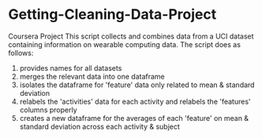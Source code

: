 # Getting-Cleaning-Data-Project
Coursera Project
This script collects and combines data from a UCI dataset containing information on wearable computing data. 
The script does as follows: 
1) provides names for all datasets
2) merges the relevant data into one dataframe 
3) isolates the dataframe for 'feature' data only related to mean & standard deviation
4) relabels the 'activities' data for each activity and relabels the 'features' columns properly 
5) creates a new dataframe for the averages of each 'feature' on mean & standard deviation across each activity & subject


